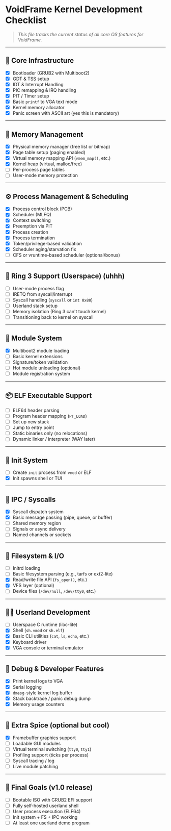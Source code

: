 # VoidFrame Kernel Development Checklist

> *This file tracks the current status of all core OS features for VoidFrame.*

---

## 🧱 Core Infrastructure

- [x] Bootloader (GRUB2 with Multiboot2)
- [x] GDT & TSS setup
- [x] IDT & Interrupt Handling
- [x] PIC remapping & IRQ handling
- [x] PIT / Timer setup
- [x] Basic `printf` to VGA text mode
- [x] Kernel memory allocator
- [x] Panic screen with ASCII art (yes this is mandatory)

---

## 🧠 Memory Management

- [x] Physical memory manager (free list or bitmap)
- [x] Page table setup (paging enabled)
- [x] Virtual memory mapping API (`vmem_map()`, etc.)
- [x] Kernel heap (virtual, malloc/free)
- [ ] Per-process page tables
- [ ] User-mode memory protection

---

## ⚙️ Process Management & Scheduling

- [x] Process control block (PCB)
- [x] Scheduler (MLFQ)
- [x] Context switching
- [x] Preemption via PIT
- [x] Process creation
- [x] Process termination 
- [x] Token/privilege-based validation
- [x] Scheduler aging/starvation fix
- [ ] CFS or vruntime-based scheduler (optional/bonus)

---

## 🔐 Ring 3 Support (Userspace) (uhhh)

- [ ] User-mode process flag
- [ ] IRETQ from syscall/interrupt
- [ ] Syscall handling (`syscall` or `int 0x80`)
- [ ] Userland stack setup
- [ ] Memory isolation (Ring 3 can't touch kernel)
- [ ] Transitioning back to kernel on syscall

---

## 🧩 Module System

- [x] Multiboot2 module loading
- [ ] Basic kernel extensions
- [ ] Signature/token validation
- [ ] Hot module unloading (optional)
- [ ] Module registration system

---

## 📦 ELF Executable Support

- [ ] ELF64 header parsing
- [ ] Program header mapping (`PT_LOAD`)
- [ ] Set up new stack
- [ ] Jump to entry point
- [ ] Static binaries only (no relocations)
- [ ] Dynamic linker / interpreter (WAY later)

---

## 🧠 Init System

- [ ] Create `init` process from `vmod` or ELF
- [x] Init spawns shell or TUI

---

## 💬 IPC / Syscalls

- [x] Syscall dispatch system
- [x] Basic message passing (pipe, queue, or buffer)
- [ ] Shared memory region
- [ ] Signals or async delivery
- [ ] Named channels or sockets

---

## 📁 Filesystem & I/O

- [ ] Initrd loading
- [ ] Basic filesystem parsing (e.g., tarfs or ext2-lite)
- [x] Read/write file API (`fs_open()`, etc.)
- [x] VFS layer (optional)
- [ ] Device files (`/dev/null`, `/dev/tty0`, etc.)

---

## 🧑‍💻 Userland Development

- [ ] Userspace C runtime (libc-lite)
- [x] Shell (`sh.vmod` or `sh.elf`)
- [x] Basic CLI utilities (`cat`, `ls`, `echo`, etc.)
- [x] Keyboard driver
- [x] VGA console or terminal emulator

---

## 🔧 Debug & Developer Features

- [x] Print kernel logs to VGA
- [x] Serial logging
- [x] `dmesg`-style kernel log buffer
- [x] Stack backtrace / panic debug dump
- [x] Memory usage counters

---

## 🌈 Extra Spice (optional but cool)

- [x] Framebuffer graphics support
- [ ] Loadable GUI modules
- [ ] Virtual terminal switching (`tty0`, `tty1`)
- [ ] Profiling support (ticks per process)
- [ ] Syscall tracing / log
- [ ] Live module patching

---

## 🏁 Final Goals (v1.0 release)

- [ ] Bootable ISO with GRUB2 EFI support
- [ ] Fully self-hosted userland shell
- [ ] User process execution (ELF64)
- [ ] Init system + FS + IPC working
- [ ] At least one userland demo program
